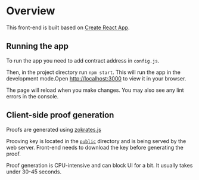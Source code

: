 # Overview

This front-end is built based on [Create React App](https://github.com/facebook/create-react-app). 

## Running the app

To run the app you need to add contract address in `config.js`.

Then, in the project directory run `npm start`. This will run the app in the development mode.Open [http://localhost:3000](http://localhost:3000) to view it in your browser.

The page will reload when you make changes. You may also see any lint errors in the console.

## Client-side proof generation

Proofs are generated using [zokrates.js](https://zokrates.github.io/toolbox/zokrates_js.html)

Prooving key is located in the [`public`](./public/) directory and is being served by the web server. Front-end needs to download the key before generating the proof.

Proof generation is CPU-intensive and can block UI for a bit. It usually takes under 30-45 seconds.